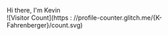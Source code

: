 Hi there, I'm Kevin  
![Visitor Count](https : //profile-counter.glitch.me/{K-Fahrenberger}/count.svg)

